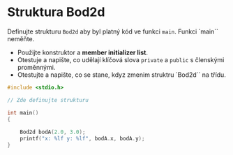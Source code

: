 # Struktura Bod2d

Definujte strukturu `Bod2d` aby byl platný kód ve funkci `main`. Funkci `main`` neměňte.
- Použijte konstruktor a **member initializer list**.
- Otestuje a napište, co udělají klíčová slova `private` a `public` s členskými proměnnými.
- Otestujte a napište, co se stane, kdyz zmenim struktru `Bod2d`` na třídu.

```cpp
#include <stdio.h>

// Zde definujte strukturu

int main()
{
    
    Bod2d bodA(2.0, 3.0);
    printf("x: %lf y: %lf", bodA.x, bodA.y);
}
```